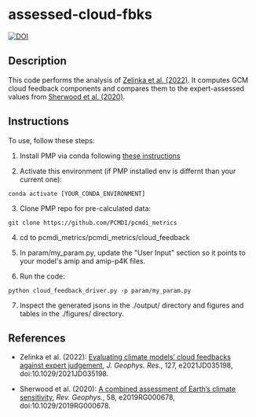 # assessed-cloud-fbks

[![DOI](https://zenodo.org/badge/353136800.svg)](https://zenodo.org/badge/latestdoi/353136800)

## Description
This code performs the analysis of [Zelinka et al. (2022)](https://agupubs.onlinelibrary.wiley.com/doi/full/10.1029/2021JD035198). It computes GCM cloud feedback components and compares them to the expert-assessed values from [Sherwood et al. (2020)](https://agupubs.onlinelibrary.wiley.com/doi/full/10.1029/2019RG000678).

## Instructions
To use, follow these steps:
1. Install PMP via conda following [these instructions](http://pcmdi.github.io/pcmdi_metrics/install.html)

2. Activate this environment (if PMP installed env is differnt than your current one):
```
conda activate [YOUR_CONDA_ENVIRONMENT]
```
3. Clone PMP repo for pre-calculated data:
```
git clone https://github.com/PCMDI/pcmdi_metrics
```
4. cd to pcmdi_metrics/pcmdi_metrics/cloud_feedback

5. In param/my_param.py, update the "User Input" section so it points to your model's amip and amip-p4K files.

6. Run the code:
```
python cloud_feedback_driver.py -p param/my_param.py
```
7. Inspect the generated jsons in the ./output/ directory and figures and tables in the ./figures/ directory.


## References
- Zelinka et al. (2022): [Evaluating climate models’ cloud feedbacks against expert judgement](https://agupubs.onlinelibrary.wiley.com/doi/full/10.1029/2021JD035198), <em>J. Geophys. Res.</em>, 127, e2021JD035198, doi:10.1029/2021JD035198.

- Sherwood et al. (2020): [A combined assessment of Earth’s climate sensitivity](https://agupubs.onlinelibrary.wiley.com/doi/abs/10.1029/2019RG000678), <em>Rev. Geophys.</em>, 58, e2019RG000678, doi:10.1029/2019RG000678.
